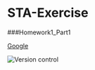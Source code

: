 # STA-Exercise

###Homework1_Part1

[Google](https://www.google.com/)

![Version control](https://www.datamation.com/imagesvr_ce/3829/version-control.jpg)

